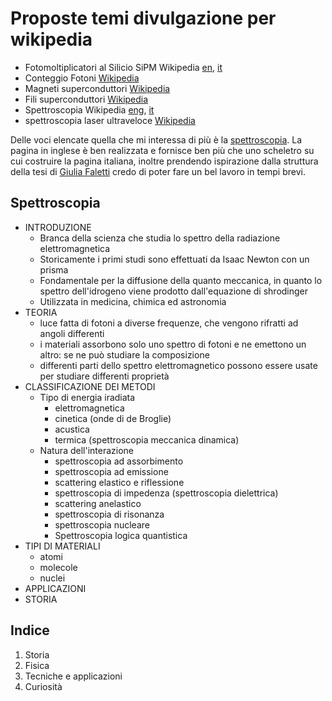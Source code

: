# Proposte temi divulgazione per wikipedia

* Fotomoltiplicatori al Silicio SiPM Wikipedia [en](https://en.wikipedia.org/wiki/Silicon_photomultiplier),  [it](https://it.wikipedia.org/wiki/SiPM)
* Conteggio Fotoni [Wikipedia](https://en.wikipedia.org/wiki/Photon_counting)
* Magneti superconduttori [Wikipedia](https://en.wikipedia.org/wiki/Superconducting_magnet)
* Fili superconduttori [Wikipedia](https://en.wikipedia.org/wiki/Superconducting_wire)
* Spettroscopia Wikipedia [eng](https://en.wikipedia.org/wiki/Spectroscopy), [it](https://it.wikipedia.org/wiki/Spettroscopia)
* spettroscopia laser ultraveloce [Wikipedia](https://en.wikipedia.org/wiki/Ultrafast_laser_spectroscopy)

Delle voci elencate quella che mi interessa di più è la [spettroscopia](#spettroscopia). La pagina in inglese è ben realizzata e fornisce ben più che uno scheletro su cui costruire la pagina italiana, inoltre prendendo ispirazione dalla struttura della tesi di [Giulia Faletti](./Riferimenti%20tesi%20precedenti/Esposizione%20divulgativa%20sul%20tema%20della%20tribologia%20ai%20fini%20della%20pubblicazione%20sull'enciclopedia%20online%20Wikipedia.pdf) credo di poter fare un bel lavoro in tempi brevi.

## Spettroscopia

* INTRODUZIONE
  * Branca della scienza che studia lo spettro della radiazione elettromagnetica
  * Storicamente i primi studi sono effettuati da Isaac Newton con un prisma
  * Fondamentale per la diffusione della quanto meccanica, in quanto lo spettro dell'idrogeno viene prodotto dall'equazione di shrodinger
  * Utilizzata in medicina, chimica ed astronomia
* TEORIA
  * luce fatta di fotoni a diverse frequenze, che vengono rifratti ad angoli differenti
  * i materiali assorbono solo uno spettro di fotoni e ne emettono un altro: se ne può studiare la composizione 
  * differenti parti dello spettro elettromagnetico possono essere usate per studiare differenti proprietà
* CLASSIFICAZIONE DEI METODI
  * Tipo di energia iradiata
    * elettromagnetica
    * cinetica (onde di de Broglie)
    * acustica
    * termica (spettroscopia meccanica dinamica)
  * Natura dell'interazione
    * spettroscopia ad assorbimento
    * spettroscopia ad emissione
    * scattering elastico e riflessione
    * spettroscopia di impedenza (spettroscopia dielettrica)
    * scattering anelastico
    * spettroscopia di risonanza
    * spettroscopia nucleare
    * Spettroscopia logica quantistica
* TIPI DI MATERIALI
  * atomi
  * molecole
  * nuclei
* APPLICAZIONI
* STORIA

## Indice

1. Storia
2. Fisica
3. Tecniche e applicazioni
4. Curiosità